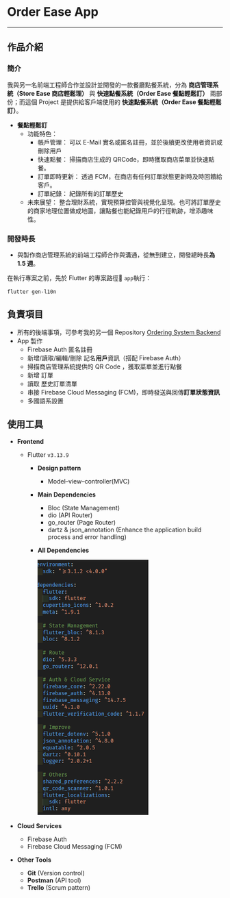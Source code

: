 # Order Ease App

---

## 作品介紹

### 簡介

我與另一名前端工程師合作並設計並開發的一款餐廳點餐系統，分為 **商店管理系統（Store Ease 商店輕鬆理）** 與 **快速點餐系統（Order Ease 餐點輕鬆訂）** 兩部份；而這個 Project 是提供給客戶端使用的 **快速點餐系統（Order Ease 餐點輕鬆訂）**。

- **餐點輕鬆訂**
  - 功能特色：
    - 帳戶管理： 可以 E-Mail 實名或匿名註冊，並於後續更改使用者資訊或刪除用戶
    - 快速點餐： 掃描商店生成的 QRCode，即時獲取商店菜單並快速點餐。
    - 訂單即時更新： 透過 FCM，在商店有任何訂單狀態更新時及時回饋給客戶。
    - 訂單紀錄： 紀錄所有的訂單歷史
  - 未來展望： 整合理財系統，實現預算控管與視覺化呈現。也可將訂單歷史的商家地理位置做成地圖，讓點餐也能紀錄用戶的行徑軌跡，增添趣味性。

### 開發時長

- 與製作商店管理系統的前端工程師合作與溝通，從無到建立，開發總時長**為 1.5 週**。

在執行專案之前，先於 Flutter 的專案路徑:file_folder: `app`執行：

```
flutter gen-l10n
```

## 負責項目

- 所有的後端事項，可參考我的另一個 Repository [Ordering System Backend](https://github.com/phzeng0726/ordering-system-backend)
- App 製作
  - Firebase Auth 匿名註冊
  - 新增/讀取/編輯/刪除 記名**用戶**資訊（搭配 Firebase Auth）
  - 掃描商店管理系統提供的 QR Code ，獲取菜單並進行點餐
  - 新增 訂單
  - 讀取 歷史訂單清單
  - 串接 Firebase Cloud Messaging (FCM)，即時發送與回傳**訂單狀態資訊**
  - 多國語系設置

## 使用工具

- **Frontend**

  - Flutter `v3.13.9`

    - **Design pattern**
      - Model–view–controller(MVC)
    - **Main Dependencies**
      - Bloc (State Management)
      - dio (API Router)
      - go_router (Page Router)
      - dartz & json_annotation (Enhance the application build process and error handling)
    - **All Dependencies**

      ![Alt text](screenshots/dependencies.png)

- **Cloud Services**
  - Firebase Auth
  - Firebase Cloud Messaging (FCM)
- **Other Tools**
  - **Git** (Version control)
  - **Postman** (API tool)
  - **Trello** (Scrum pattern)
